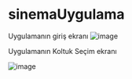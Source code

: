 # sinemaUygulama


Uygulamanın giriş ekranı
![image](https://github.com/user-attachments/assets/5dd1d347-d8cc-4ea9-b4ce-1d22e0fda75c)

Uygulamanın Koltuk Seçim ekranı 

![image](https://github.com/user-attachments/assets/39422f55-3870-4bdd-9ed3-6175578ab5b8)
